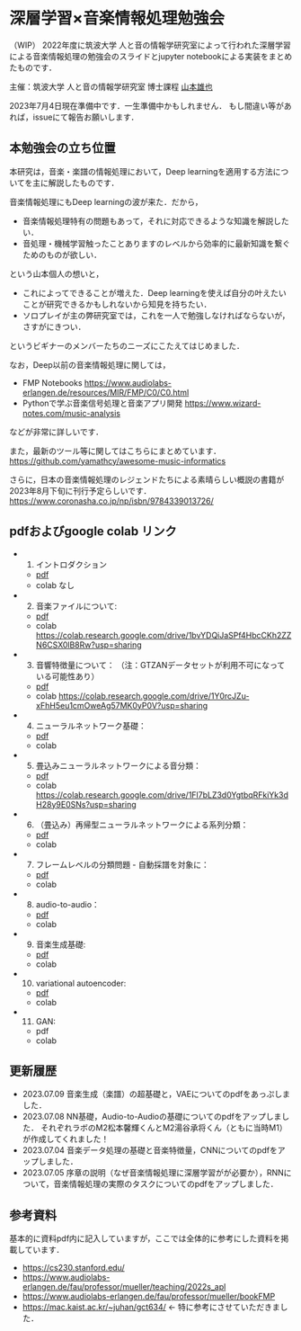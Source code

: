 # 深層学習×音楽情報処理勉強会
（WIP）
2022年度に筑波大学 人と音の情報学研究室によって行われた深層学習による音楽情報処理の勉強会のスライドとjupyter notebookによる実装をまとめたものです．

主催：筑波大学 人と音の情報学研究室 博士課程 [山本雄也](https://yamathcy.github.io)

2023年7月4日現在準備中です．一生準備中かもしれません．
もし間違い等があれば，issueにて報告お願いします．

## 本勉強会の立ち位置
本研究は，音楽・楽譜の情報処理において，Deep learningを適用する方法についてを主に解説したものです．

音楽情報処理にもDeep learningの波が来た．だから，
- 音楽情報処理特有の問題もあって，それに対応できるような知識を解説したい．
- 音処理・機械学習触ったことありますのレベルから効率的に最新知識を繋ぐためのものが欲しい．

という山本個人の想いと，

- これによってできることが増えた．Deep learningを使えば自分の叶えたいことが研究できるかもしれないから知見を持ちたい．
- ソロプレイが主の弊研究室では，これを一人で勉強しなければならないが，さすがにきつい．

というビギナーのメンバーたちのニーズにこたえてはじめました．

なお，Deep以前の音楽情報処理に関しては，
- FMP Notebooks https://www.audiolabs-erlangen.de/resources/MIR/FMP/C0/C0.html
- Pythonで学ぶ音楽信号処理と音楽アプリ開発 https://www.wizard-notes.com/music-analysis

などが非常に詳しいです．

また，最新のツール等に関してはこちらにまとめています．
https://github.com/yamathcy/awesome-music-informatics 

さらに，日本の音楽情報処理のレジェンドたちによる素晴らしい概説の書籍が2023年8月下旬に刊行予定らしいです．
https://www.coronasha.co.jp/np/isbn/9784339013726/


## pdfおよびgoogle colab リンク
- 1. イントロダクション
  - [pdf](/pdf/deep-people_01.pdf)
  - colab なし
- 2. 音楽ファイルについて: 
  - [pdf](/pdf/deep-people_02.pdf)
  - colab https://colab.research.google.com/drive/1bvYDQiJaSPf4HbcCKh2ZZN6CSX0lB8Rw?usp=sharing
- 3. 音響特徴量について： （注：GTZANデータセットが利用不可になっている可能性あり）
  - [pdf](/pdf/deep-people_03.pdf)
  - colab https://colab.research.google.com/drive/1Y0rcJZu-xFhH5eu1cmOweAg57MK0yP0V?usp=sharing
- 4. ニューラルネットワーク基礎：
  - [pdf](/pdf/deep-people_04.pdf)
  - colab
- 5. 畳込みニューラルネットワークによる音分類：
  - [pdf](/pdf/deep-people_05.pdf)
  - colab https://colab.research.google.com/drive/1Fl7bLZ3d0YgtbqRFkiYk3dH28y9E0SNs?usp=sharing
- 6. （畳込み）再帰型ニューラルネットワークによる系列分類：
  - [pdf](/pdf/deep-people_06.pdf)
  - colab 
- 7. フレームレベルの分類問題 - 自動採譜を対象に：
  - [pdf](/pdf/deep-people_07.pdf)
  - colab 
- 8. audio-to-audio：
  - [pdf](/pdf/deep-people_08.pdf)
  - colab 
- 9. 音楽生成基礎: 
  - [pdf](/pdf/deep-people_09.pdf)
  - colab 
- 10. variational autoencoder:
  - [pdf](/pdf/deep-people_10.pdf)
  - colab 
- 11. GAN:
  - pdf 
  - colab 


## 更新履歴
- 2023.07.09 音楽生成（楽譜）の超基礎と，VAEについてのpdfをあっぷしました．
- 2023.07.08 NN基礎，Audio-to-Audioの基礎についてのpdfをアップしました． それぞれラボのM2松本馨輝くんとM2湯谷承将くん（ともに当時M1）が作成してくれました！
- 2023.07.04 音楽データ処理の基礎と音楽特徴量，CNNについてのpdfをアップしました．
- 2023.07.05 序章の説明（なぜ音楽情報処理に深層学習がが必要か），RNNについて，音楽情報処理の実際のタスクについてのpdfをアップしました．

## 参考資料
基本的に資料pdf内に記入していますが，ここでは全体的に参考にした資料を掲載しています．
- https://cs230.stanford.edu/
- https://www.audiolabs-erlangen.de/fau/professor/mueller/teaching/2022s_apl 
- https://www.audiolabs-erlangen.de/fau/professor/mueller/bookFMP
- https://mac.kaist.ac.kr/~juhan/gct634/ ← 特に参考にさせていただきました．


